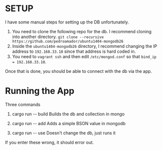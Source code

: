 SETUP
=====

I have some manual steps for setting up the DB unfortunately.

1. You need to clone the following repo for the db. I recommend cloning into another directory.
   `git clone --recursive https://github.com/pedroamador/ubuntu1404-mongodb26`
2. Inside the `ubuntu1404-mongodb26` directory, I recommend changing the IP address to `192.168.33.10` since that address is hard coded in.
3. You need to `vagrant ssh` and then edit `/etc/mongod.conf` so that `bind_ip = 192.168.33.10`.

Once that is done, you should be able to connect with the db via the app.

Running the App
===============

Three commands
1. cargo run -- build <dbname> <collectionname>
   Builds the db and collection in mongo

2. cargo run -- add <dbname> <collectionnanme> <value>
   Adds a simple BSON value in mongodb

3. cargo run -- use <dbname> <collectionname>
   Doesn't change the db, just runs it

If you enter these wrong, it should error out.

